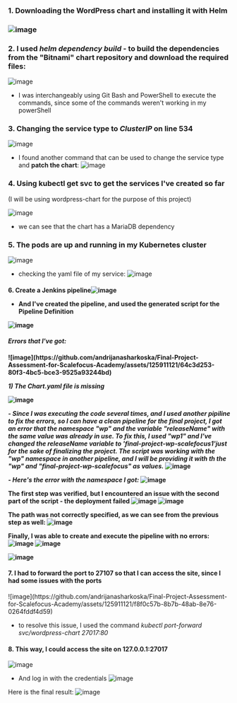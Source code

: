 <h3>1. Downloading the WordPress chart and installing it with Helm<h3>

![image](https://github.com/andrijanasharkoska/Final-Project-Assessment-for-Scalefocus-Academy/assets/125911121/2cea28dd-6431-4f61-a279-b2b1897b870e)

<h3>2. I used <i>helm dependency build</i> - to build the dependencies from the "Bitnami" chart repository and download the required files:</h3>
 
![image](https://github.com/andrijanasharkoska/Final-Project-Assessment-for-Scalefocus-Academy/assets/125911121/edd9ceae-418d-4220-97ea-c40822ace51c)
- I was interchangeably using Git Bash and PowerShell to execute the commands, since some of the commands weren't working in my powerShell

 <h3>3. Changing the service type to <i>ClusterIP</i> on line 534</h3>

![image](https://github.com/andrijanasharkoska/Final-Project-Assessment-for-Scalefocus-Academy/assets/125911121/3f66239e-7c5f-470a-9262-829b1cdd4e29)

* I found another command that can be used to change the service type and <strong>patch the chart</strong>:
![image](https://github.com/andrijanasharkoska/Final-Project-Assessment-for-Scalefocus-Academy/assets/125911121/5fe8752d-746b-4026-a63d-1af34086bc38)


<h3>4. Using kubectl get svc to get the services I've created so far</h3> (I will be using wordpress-chart for the purpose of this project)

![image](https://github.com/andrijanasharkoska/Final-Project-Assessment-for-Scalefocus-Academy/assets/125911121/49801b5e-d420-47d7-8927-9b2d0f9aa5a1)
- we can see that the chart has a MariaDB dependency

 <h3>5. The pods are up and running in my Kubernetes cluster</h3>

![image](https://github.com/andrijanasharkoska/Final-Project-Assessment-for-Scalefocus-Academy/assets/125911121/f6e6695b-e618-4f7d-bc7e-71f9be5ceb76)

- checking the yaml file of my service:
![image](https://github.com/andrijanasharkoska/Final-Project-Assessment-for-Scalefocus-Academy/assets/125911121/1c49c727-546e-4271-97f0-ea740091f398)

<h4>6. Create a Jenkins pipeline</h4?
 - I used the help of ChatGPT to generate the script for the namespace condition and installation of the WordPress Helm chart. 
 - I have uploaded the contents of the script in the Jenkins file in my repo.

![image](https://github.com/andrijanasharkoska/Final-Project-Assessment-for-Scalefocus-Academy/assets/125911121/e0e45dfd-351a-453b-aaa9-f284a96bd5f7)


- And I've created the pipeline, and used the generated script for the Pipeline Definition

![image](https://github.com/andrijanasharkoska/Final-Project-Assessment-for-Scalefocus-Academy/assets/125911121/5104d208-88a9-4977-b295-708a1244b1b4)

<h4><i>Errors that I've got:</i><h4>
![image](https://github.com/andrijanasharkoska/Final-Project-Assessment-for-Scalefocus-Academy/assets/125911121/64c3d253-80f3-4bc5-bce3-9525a93244bd)

 <i>1) The Chart.yaml file is missing</i>

![image](https://github.com/andrijanasharkoska/Final-Project-Assessment-for-Scalefocus-Academy/assets/125911121/1de590de-86d7-471b-9dad-79a34308465d)

  <i>- Since I was executing the code several times, and I used another pipiline to fix the errors, so I can have a clean pipeline for the final project,
   I got an error that the namespace <strong>"wp"</strong> and the variable <strong>"releaseName"</strong> with the same value was already in use. 
   To fix this, I used "wp1" and I've changed the releaseName variable to 'final-project-wp-scalefocus1'just for the sake of finalizing the project. 
   The script was working with the "wp" namespace in another pipeline, and I will be providing it with th the <strong>"wp"</strong> and <strong>"final-project-wp-scalefocus"</strong> as values.</i>
![image](https://github.com/andrijanasharkoska/Final-Project-Assessment-for-Scalefocus-Academy/assets/125911121/6b8361a1-969a-4b04-a8f9-cd99ea87c9cd)

 <i> - Here's the error with the namespace I got: </i>
![image](https://github.com/andrijanasharkoska/Final-Project-Assessment-for-Scalefocus-Academy/assets/125911121/5d5f5cb6-c5f1-4163-ae71-f71cf09914be)

The first step was verified, but I encountered an issue with the second part of the script - the deployment failed
![image](https://github.com/andrijanasharkoska/Final-Project-Assessment-for-Scalefocus-Academy/assets/125911121/fcea40dd-e81f-4291-8f96-a4734b76158f)
![image](https://github.com/andrijanasharkoska/Final-Project-Assessment-for-Scalefocus-Academy/assets/125911121/bde857c9-b759-47e6-80ac-871e53582ed2)

The path was not correctly specified, as we can see from the previous step as well:
![image](https://github.com/andrijanasharkoska/Final-Project-Assessment-for-Scalefocus-Academy/assets/125911121/5dd31f2e-20a7-4e50-a579-b32927dc0d86)

 
 
Finally, I was able to create and execute the pipeline with no errors:
![image](https://github.com/andrijanasharkoska/Final-Project-Assessment-for-Scalefocus-Academy/assets/125911121/250a3aec-4cbf-434a-8861-65a774da36d1)
![image](https://github.com/andrijanasharkoska/Final-Project-Assessment-for-Scalefocus-Academy/assets/125911121/77668277-0206-4934-8982-88de9fee42e9)



![image](https://github.com/andrijanasharkoska/Final-Project-Assessment-for-Scalefocus-Academy/assets/125911121/4473fbdb-9b24-4405-9733-ab5706afdb0e)

<h4>7. I had to forward the port to 27107 so that I can access the site, since I had some issues with the ports</h4>
 ![image](https://github.com/andrijanasharkoska/Final-Project-Assessment-for-Scalefocus-Academy/assets/125911121/f8f0c57b-8b7b-48ab-8e76-0264fddf4d59)
 
 - to resolve this issue, I used the command <em>kubectl port-forward svc/wordpress-chart 27017:80</em>

 <h4>8. This way, I could access the site on 127.0.0.1:27017</h4>


![image](https://github.com/andrijanasharkoska/Final-Project-Assessment-for-Scalefocus-Academy/assets/125911121/e1b6db17-b9e7-412c-9ccc-a15b21a89d80)
- And log in with the credentials
![image](https://github.com/andrijanasharkoska/Final-Project-Assessment-for-Scalefocus-Academy/assets/125911121/7e74e44b-0079-4b87-9103-9a1b01455910)

Here is the final result:
![image](https://github.com/andrijanasharkoska/Final-Project-Assessment-for-Scalefocus-Academy/assets/125911121/b86a1c54-83a3-423e-924a-9f7ab0744869)


